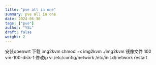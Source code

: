 ```yaml
---
title: "pve all in one"
summary: pve all in one
date: 2024-06-30
tags: ["pve"]
author: "YSL"
draft: false
weight: 2
---
```


安装openwrt
下载 img2kvm
chmod +x img2kvm
./img2kvm 镜像文件 100 vm-100-disk-1 
修改ip
vi /etc/config/network 
/etc/init.d/network restart